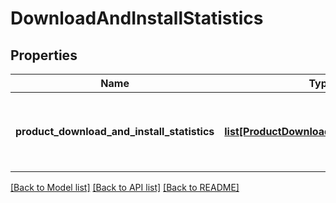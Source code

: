# DownloadAndInstallStatistics

## Properties
Name | Type | Description | Notes
------------ | ------------- | ------------- | -------------
**product_download_and_install_statistics** | [**list[ProductDownloadAndInstallDetails]**](ProductDownloadAndInstallDetails.md) | Gets or sets details of Product Download And Install Statistics. | [optional] 

[[Back to Model list]](../README.md#documentation-for-models) [[Back to API list]](../README.md#documentation-for-api-endpoints) [[Back to README]](../README.md)


